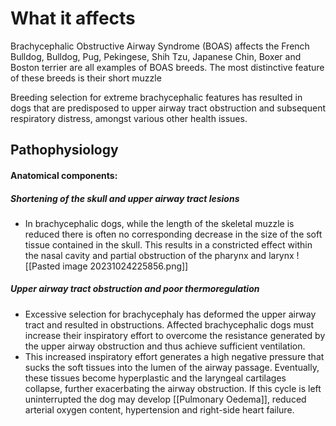 # What it affects
Brachycephalic Obstructive Airway Syndrome (BOAS) affects the French Bulldog, Bulldog, Pug, Pekingese, Shih Tzu, Japanese Chin, Boxer and Boston terrier are all examples of BOAS breeds. The most distinctive feature of these breeds is their short muzzle

Breeding selection for extreme brachycephalic features has resulted in dogs that are predisposed to upper airway tract obstruction and subsequent respiratory distress, amongst various other health issues.

## Pathophysiology
#### Anatomical components:
##### Shortening of the skull and upper airway tract lesions
- In brachycephalic dogs, while the length of the skeletal muzzle is reduced there is often no corresponding decrease in the size of the soft tissue contained in the skull. This results in a constricted effect within the nasal cavity and partial obstruction of the pharynx and larynx
![[Pasted image 20231024225856.png]]

##### Upper airway tract obstruction and poor thermoregulation
- Excessive selection for brachycephaly has deformed the upper airway tract and resulted in obstructions. Affected brachycephalic dogs must increase their inspiratory effort to overcome the resistance generated by the upper airway obstruction and thus achieve sufficient ventilation.
- This increased inspiratory effort generates a high negative pressure that sucks the soft tissues into the lumen of the airway passage. Eventually, these tissues become hyperplastic and the laryngeal cartilages collapse, further exacerbating the airway obstruction. If this cycle is left uninterrupted the dog may develop [[Pulmonary Oedema]], reduced arterial oxygen content, hypertension and right-side heart failure.